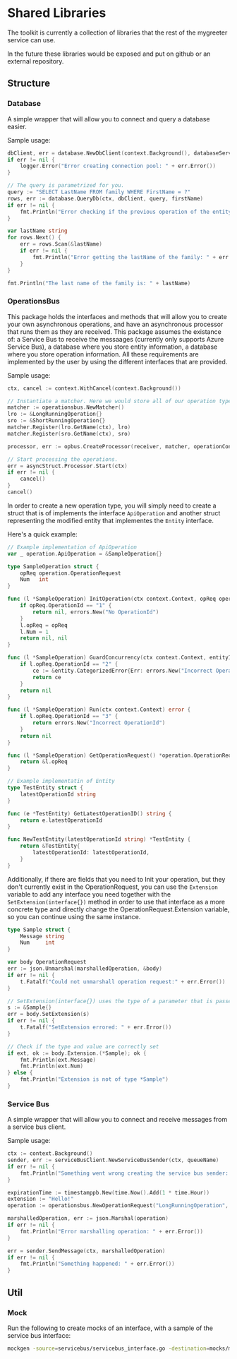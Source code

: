 # Shared Libraries

The toolkit is currently a collection of libraries that the rest of the mygreeter service can use.

In the future these libraries would be exposed and put on github or an external repository.

## Structure

### Database

A simple wrapper that will allow you to connect and query a database easier.

Sample usage:
```go
dbClient, err = database.NewDbClient(context.Background(), databaseServerUrl, databasePort, databaseName)
if err != nil {
    logger.Error("Error creating connection pool: " + err.Error())
}

// The query is parametrized for you.
query := "SELECT LastName FROM family WHERE FirstName = ?"
rows, err := database.QueryDb(ctx, dbClient, query, firstName)
if err != nil {
    fmt.Println("Error checking if the previous operation of the entity is finished: " + err.Error())
}

var lastName string
for rows.Next() {
    err = rows.Scan(&lastName)
    if err != nil {
        fmt.Println("Error getting the lastName of the family: " + err.Error())
    }
}

fmt.Println("The last name of the family is: " + lastName)
```

### OperationsBus

This package holds the interfaces and methods that will allow you to create your own asynchronous operations, and have an asynchronous processor that runs them as they are received. This package assumes the existance of: a Service Bus to receive the messaages (currently only supports Azure Service Bus), a database where you store entity information, a database where you store operation information. All these requirements are implemented by the user by using the different interfaces that are provided.

Sample usage:
```go
ctx, cancel := context.WithCancel(context.Background())

// Instantiate a matcher. Here we would store all of our operation types.
matcher := operationsbus.NewMatcher()
lro := &LongRunningOperation{}
sro := &ShortRunningOperation{}
matcher.Register(lro.GetName(ctx), lro)
matcher.Register(sro.GetName(ctx), sro)

processor, err := opbus.CreateProcessor(receiver, matcher, operationContainerClient, entityController, logger, handler, nil, hooks)

// Start processing the operations.
err = asyncStruct.Processor.Start(ctx)
if err != nil {
    cancel()
}
cancel()
```

In order to create a new operation type, you will simply need to create a struct that is of implements the interface `ApiOperation` and another struct representing the modified entity that implementes the `Entity` interface.

Here's a quick example: 
```go
// Example implementation of ApiOperation
var _ operation.ApiOperation = &SampleOperation{}

type SampleOperation struct {
	opReq operation.OperationRequest
	Num   int
}

func (l *SampleOperation) InitOperation(ctx context.Context, opReq operation.OperationRequest) (operation.ApiOperation, error) {
	if opReq.OperationId == "1" {
		return nil, errors.New("No OperationId")
	}
	l.opReq = opReq
	l.Num = 1
	return nil, nil
}

func (l *SampleOperation) GuardConcurrency(ctx context.Context, entityInstance entity.Entity) *entity.CategorizedError {
	if l.opReq.OperationId == "2" {
		ce := &entity.CategorizedError{Err: errors.New("Incorrect OperationId")}
		return ce
	}
	return nil
}

func (l *SampleOperation) Run(ctx context.Context) error {
	if l.opReq.OperationId == "3" {
		return errors.New("Incorrect OperationId")
	}
	return nil
}

func (l *SampleOperation) GetOperationRequest() *operation.OperationRequest {
	return &l.opReq
}

// Example implementatin of Entity
type TestEntity struct {
	latestOperationId string
}

func (e *TestEntity) GetLatestOperationID() string {
	return e.latestOperationId
}

func NewTestEntity(latestOperationId string) *TestEntity {
	return &TestEntity{
		latestOperationId: latestOperationId,
	}
}
```

Additionally, if there are fields that you need to Init your operation, but they don't currently exist in the OperationRequest, you can use the `Extension` variable to add any interface you need together with the `SetExtension(interface{})` method in order to use that interface as a more concrete type and directly change the OperationRequest.Extension variable, so you can continue using the same instance.
```go
type Sample struct {
	Message string
	Num     int
}

var body OperationRequest
err := json.Unmarshal(marshalledOperation, &body)
if err != nil {
    t.Fatalf("Could not unmarshall operation request:" + err.Error())
}

// SetExtension(interface{}) uses the type of a parameter that is passed in to instantiate the Extension into the correct type you need.
s := &Sample{}
err = body.SetExtension(s)
if err != nil {
    t.Fatalf("SetExtension errored: " + err.Error())
}

// Check if the type and value are correctly set
if ext, ok := body.Extension.(*Sample); ok {
    fmt.Println(ext.Message)
    fmt.Println(ext.Num)
} else {
    fmt.Println("Extension is not of type *Sample")
}
```

### Service Bus

A simple wrapper that will allow you to connect and receive messages from a service bus client.

Sample usage:
```go
ctx := context.Background()
sender, err := serviceBusClient.NewServiceBusSender(ctx, queueName)
if err != nil {
    fmt.Println("Something went wrong creating the service bus sender: " + err.Error())
}

expirationTime := timestamppb.New(time.Now().Add(1 * time.Hour))
extension := "Hello!"
operation := operationsbus.NewOperationRequest("LongRunningOperation", "v0.0.1", "1", "1", "Cluster", 0, expirationTime, nil, "", extension) 

marshalledOperation, err := json.Marshal(operation)
if err != nil {
    fmt.Println("Error marshalling operation: " + err.Error())
}

err = sender.SendMessage(ctx, marshalledOperation)
if err != nil {
    fmt.Println("Something happened: " + err.Error())
}
```

## Util

### Mock

Run the following to create mocks of an interface, with a sample of the service bus interface:
```bash
mockgen -source=servicebus/servicebus_interface.go -destination=mocks/mock_service_bus.go -package=mocks
```
